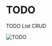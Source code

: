 # TODO
TODO List CRUD

![TODO](https://github.com/Abir-Maji/TODO/assets/112890292/cf73aeac-02d5-4e9d-b4eb-748a456b8c9e)
